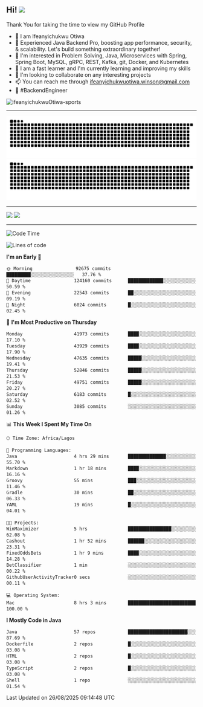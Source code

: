 <!-- BLOG-POST-LIST:START --><!-- BLOG-POST-LIST:END -->

## Hi! <img src="https://media.giphy.com/media/hvRJCLFzcasrR4ia7z/giphy.gif" width="4%"> 

Thank You for taking the time to view my GitHub Profile

- 👋 I am Ifeanyichukwu Otiwa
- 🚀 Experienced Java Backend Pro, boosting app performance, security, & scalability. Let's build something extraordinary together!
- 👀 I'm interested in Problem Solving, Java, Microservices with Spring, Spring Boot, MySQL, gRPC, REST, Kafka, git, Docker, and Kubernetes
- 🌱 I am a fast learner and I'm currently learning and improving my skills
- 💞️ I'm looking to collaborate on any interesting projects
- 📫 You can reach me through ifeanyichukwuotiwa.winson@gmail.com
- 🚀 #BackendEngineer

<p align="left" marginTop="10px"> <img src="https://komarev.com/ghpvc/?username=ifeanyichukwuOtiwa-sports&label=Profile%20views&color=0e75b6&style=for-the-badge" alt="ifeanyichukwuOtiwa-sports" /> </p>

***

<!--🐍📈SNAKEGRAPH / 🌐WEBSITE: https://github.com/Platane/snk -->
![github contribution grid snake animation](https://raw.githubusercontent.com/ifeanyichukwuOtiwa-sports/ifeanyichukwuOtiwa-sports/output/github-contribution-grid-snake-dark.svg#gh-dark-mode-only)![github contribution grid snake animation](https://raw.githubusercontent.com/ifeanyichukwuOtiwa-sports/ifeanyichukwuOtiwa-sports/output/github-contribution-grid-snake.svg#gh-light-mode-only)

***

<p float="left">
  <img float="left" src="https://github-readme-stats.vercel.app/api?username=ifeanyichukwuOtiwa-sports&count_private=true&include_all_commits=true&theme=react&show_icons=true" />
  <img float="right" src="https://github-readme-stats.vercel.app/api/top-langs/?username=ifeanyichukwuOtiwa-sports&layout=compact&show_icons=true&theme=react" /> 
</p>

***



<!--START_SECTION:waka-->
![Code Time](http://img.shields.io/badge/Code%20Time-4%2C116%20hrs%2039%20mins-blue)

![Lines of code](https://img.shields.io/badge/From%20Hello%20World%20I%27ve%20Written-65.7%20million%20lines%20of%20code-blue)

**I'm an Early 🐤** 

```text
🌞 Morning                92675 commits       █████████░░░░░░░░░░░░░░░░   37.76 % 
🌆 Daytime                124160 commits      █████████████░░░░░░░░░░░░   50.59 % 
🌃 Evening                22543 commits       ██░░░░░░░░░░░░░░░░░░░░░░░   09.19 % 
🌙 Night                  6024 commits        █░░░░░░░░░░░░░░░░░░░░░░░░   02.45 % 
```
📅 **I'm Most Productive on Thursday** 

```text
Monday                   41973 commits       ████░░░░░░░░░░░░░░░░░░░░░   17.10 % 
Tuesday                  43929 commits       ████░░░░░░░░░░░░░░░░░░░░░   17.90 % 
Wednesday                47635 commits       █████░░░░░░░░░░░░░░░░░░░░   19.41 % 
Thursday                 52846 commits       █████░░░░░░░░░░░░░░░░░░░░   21.53 % 
Friday                   49751 commits       █████░░░░░░░░░░░░░░░░░░░░   20.27 % 
Saturday                 6183 commits        █░░░░░░░░░░░░░░░░░░░░░░░░   02.52 % 
Sunday                   3085 commits        ░░░░░░░░░░░░░░░░░░░░░░░░░   01.26 % 
```


📊 **This Week I Spent My Time On** 

```text
🕑︎ Time Zone: Africa/Lagos

💬 Programming Languages: 
Java                     4 hrs 29 mins       ██████████████░░░░░░░░░░░   55.70 % 
Markdown                 1 hr 18 mins        ████░░░░░░░░░░░░░░░░░░░░░   16.16 % 
Groovy                   55 mins             ███░░░░░░░░░░░░░░░░░░░░░░   11.46 % 
Gradle                   30 mins             ██░░░░░░░░░░░░░░░░░░░░░░░   06.33 % 
YAML                     19 mins             █░░░░░░░░░░░░░░░░░░░░░░░░   04.01 % 

🐱‍💻 Projects: 
WinMaximizer             5 hrs               ████████████████░░░░░░░░░   62.08 % 
Cashout                  1 hr 52 mins        ██████░░░░░░░░░░░░░░░░░░░   23.31 % 
FixedOddsBets            1 hr 9 mins         ████░░░░░░░░░░░░░░░░░░░░░   14.28 % 
BetClassifier            1 min               ░░░░░░░░░░░░░░░░░░░░░░░░░   00.22 % 
GithubUserActivityTracker0 secs              ░░░░░░░░░░░░░░░░░░░░░░░░░   00.11 % 

💻 Operating System: 
Mac                      8 hrs 3 mins        █████████████████████████   100.00 % 
```

**I Mostly Code in Java** 

```text
Java                     57 repos            ██████████████████████░░░   87.69 % 
Dockerfile               2 repos             █░░░░░░░░░░░░░░░░░░░░░░░░   03.08 % 
HTML                     2 repos             █░░░░░░░░░░░░░░░░░░░░░░░░   03.08 % 
TypeScript               2 repos             █░░░░░░░░░░░░░░░░░░░░░░░░   03.08 % 
Shell                    1 repo              ░░░░░░░░░░░░░░░░░░░░░░░░░   01.54 % 
```




 Last Updated on 26/08/2025 09:14:48 UTC
<!--END_SECTION:waka-->

<!--
<p align="center">
![trophy](https://github-profile-trophy.vercel.app/?username=ifeanyichukwuOtiwa-sports&theme=onedark) (https://github.com/ryo-ma/github-profile-trophy)
</p>
-->

<!---
ifeanyi-otiwa/ifeanyi-otiwa is a ✨ special ✨ repository because its `README.md` (this file) appears on your GitHub profile.
You can click the Preview link to take a look at your changes.
--->
